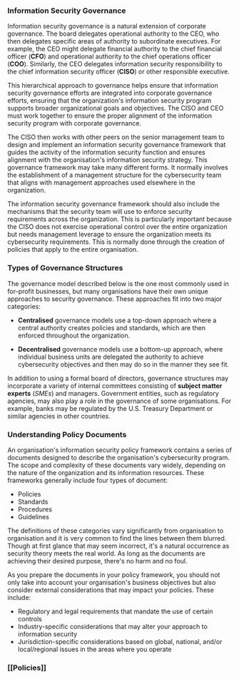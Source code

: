 
### Information Security Governance

Information security governance is a natural extension of corporate governance. The board delegates operational authority to the CEO, who then delegates specific areas of authority to subordinate executives. For example, the CEO might delegate financial authority to the chief financial officer (**CFO**) and operational authority to the chief operations officer (**COO**). Similarly, the CEO delegates information security responsibility to the chief information security officer (**CISO**) or other responsible executive.

This hierarchical approach to governance helps ensure that information security governance efforts are integrated into corporate governance efforts, ensuring that the organization's information security program supports broader organizational goals and objectives. The CISO and CEO must work together to ensure the proper alignment of the information security program with corporate governance.

The CISO then works with other peers on the senior management team to design and implement an information security governance framework that guides the activity of the information security function and ensures alignment with the organisation's information security strategy. This governance framework may take many different forms. It normally involves the establishment of a management structure for the cybersecurity team that aligns with management approaches used elsewhere in the organization.

The information security governance framework should also include the mechanisms that the security team will use to enforce security requirements across the organization. This is particularly important because the CISO does not exercise operational control over the entire organization but needs management leverage to ensure the organization meets its cybersecurity requirements. This is normally done through the creation of policies that apply to the entire organisation.

### Types of Governance Structures

The governance model described below is the one most commonly used in for-profit businesses, but many organisations have their own unique approaches to security governance. These approaches fit into two major categories:

- **Centralised** governance models use a top-down approach where a central authority creates policies and standards, which are then enforced throughout the organization.
  
- **Decentralised** governance models use a bottom-up approach, where individual business units are delegated the authority to achieve cybersecurity objectives and then may do so in the manner they see fit.

In addition to using a formal board of directors, governance structures may incorporate a variety of internal committees consisting of **subject matter experts** (*SMEs*) and managers. Government entities, such as regulatory agencies, may also play a role in the governance of some organisations. For example, banks may be regulated by the U.S. Treasury Department or similar agencies in other countries.

### Understanding Policy Documents

An organisation's information security policy framework contains a series of documents designed to describe the organisation's cybersecurity program. The scope and complexity of these documents vary widely, depending on the nature of the organization and its information resources. These frameworks generally include four types of document:

- Policies
- Standards
- Procedures
- Guidelines

The definitions of these categories vary significantly from organisation to organisation and it is very common to find the lines between them blurred. Though at first glance that may seem incorrect, it's a natural occurrence as security theory meets the real world. As long as the documents are achieving their desired purpose, there's no harm and no foul.

As you prepare the documents in your policy framework, you should not only take into account your organisation's business objectives but also consider external considerations that may impact your policies. These include:

- Regulatory and legal requirements that mandate the use of certain controls
- Industry-specific considerations that may alter your approach to information security
- Jurisdiction-specific considerations based on global, national, and/or local/regional issues in the areas where you operate

### [[Policies]]